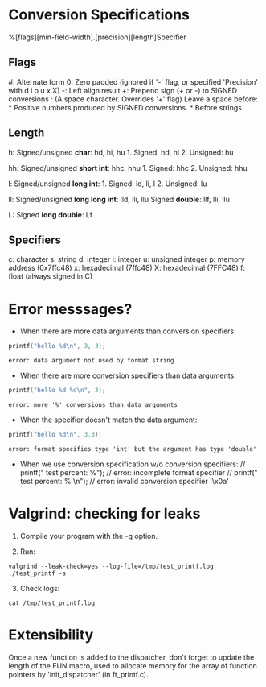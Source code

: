 Conversion Specifications
=========================
%[flags][min-field-width].[precision][length]Specifier

Flags
-----
#: Alternate form
0: Zero padded (ignored if '-' flag, or specified 'Precision' with d i o u x X)
-: Left align result
+: Prepend sign (+ or -) to SIGNED conversions
 : (A space character. Overrides '+' flag) Leave a space before:
	* Positive numbers produced by SIGNED conversions.
	* Before strings.

Length
------
h:	Signed/unsigned **char**: hd, hi, hu
	1. Signed: hd, hi
	2. Unsigned: hu

hh:	Signed/unsigned **short int**: hhc, hhu
	1. Signed: hhc
	2. Unsigned: hhu

l:	Signed/unsigned **long int**:
	1. Signed: ld, li, l
	2. Unsigned: lu

ll: Signed/unsigned **long long int**: lld, lli, llu
	Signed **double**: llf, lli, llu

L:	Signed **long double**: Lf

Specifiers
----------
c: character
s: string
d: integer
i: integer
u: unsigned integer
p: memory address (0x7ffc48)
x: hexadecimal (7ffc48)
X: hexadecimal (7FFC48)
f: float (always signed in C)

Error messsages?
================
* When there are more data arguments than conversion specifiers:
```c
printf("hello %d\n", 3, 3);
```
`error: data argument not used by format string`

* When there are more conversion specifiers than data arguments:
```c
printf("hello %d %d\n", 3);
```
`error: more '%' conversions than data arguments`

* When the specifier doesn't match the data argument:
```c
printf("hello %d\n", 3.3);
```
`error: format specifies type 'int' but the argument has type 'double'`

* When we use conversion specification w/o conversion specifiers:
// printf(" test percent: %"); // error: incomplete format specifier
// printf(" test percent: % \n"); // error: invalid conversion specifier '\x0a'

Valgrind: checking for leaks
============================
1. Compile your program with the -g option.

2. Run:
```
valgrind --leak-check=yes --log-file=/tmp/test_printf.log ./test_printf -s
```

3. Check logs:
```
cat /tmp/test_printf.log
```

Extensibility
=============
Once a new function is added to the dispatcher, don't forget to update the length of the FUN macro, used to allocate memory for the array of function pointers by 'init_dispatcher' (in ft_printf.c).